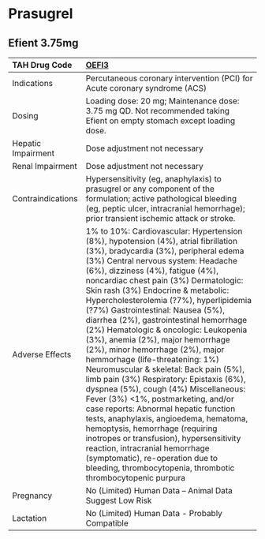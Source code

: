 # Prasugrel

## Efient 3.75mg

| TAH Drug Code      | [**OEFI3**](https://www.tahsda.org.tw/drugs/hissearch.php?drug_code=OEFI3)                                                                                                                                                                                                                                                                                                                                                                                                                                                                                                                                                                                                                                                                                                                                                                                                                                                                                                                                                                  |
|:-------------------|:--------------------------------------------------------------------------------------------------------------------------------------------------------------------------------------------------------------------------------------------------------------------------------------------------------------------------------------------------------------------------------------------------------------------------------------------------------------------------------------------------------------------------------------------------------------------------------------------------------------------------------------------------------------------------------------------------------------------------------------------------------------------------------------------------------------------------------------------------------------------------------------------------------------------------------------------------------------------------------------------------------------------------------------------|
| Indications        | Percutaneous coronary intervention (PCI) for Acute coronary syndrome (ACS)                                                                                                                                                                                                                                                                                                                                                                                                                                                                                                                                                                                                                                                                                                                                                                                                                                                                                                                                                                  |
| Dosing             | Loading dose: 20 mg; Maintenance dose: 3.75 mg QD. Not recommended taking Efient on empty stomach except loading dose.                                                                                                                                                                                                                                                                                                                                                                                                                                                                                                                                                                                                                                                                                                                                                                                                                                                                                                                      |
| Hepatic Impairment | Dose adjustment not necessary                                                                                                                                                                                                                                                                                                                                                                                                                                                                                                                                                                                                                                                                                                                                                                                                                                                                                                                                                                                                               |
| Renal Impairment   | Dose adjustment not necessary                                                                                                                                                                                                                                                                                                                                                                                                                                                                                                                                                                                                                                                                                                                                                                                                                                                                                                                                                                                                               |
| Contraindications  | Hypersensitivity (eg, anaphylaxis) to prasugrel or any component of the formulation; active pathological bleeding (eg, peptic ulcer, intracranial hemorrhage); prior transient ischemic attack or stroke.                                                                                                                                                                                                                                                                                                                                                                                                                                                                                                                                                                                                                                                                                                                                                                                                                                   |
| Adverse Effects    | 1% to 10%: Cardiovascular: Hypertension (8%), hypotension (4%), atrial fibrillation (3%), bradycardia (3%), peripheral edema (3%) Central nervous system: Headache (6%), dizziness (4%), fatigue (4%), noncardiac chest pain (3%) Dermatologic: Skin rash (3%) Endocrine & metabolic: Hypercholesterolemia (?7%), hyperlipidemia (?7%) Gastrointestinal: Nausea (5%), diarrhea (2%), gastrointestinal hemorrhage (2%) Hematologic & oncologic: Leukopenia (3%), anemia (2%), major hemorrhage (2%), minor hemorrhage (2%), major hemmorhage (life-threatening: 1%) Neuromuscular & skeletal: Back pain (5%), limb pain (3%) Respiratory: Epistaxis (6%), dyspnea (5%), cough (4%) Miscellaneous: Fever (3%) <1%, postmarketing, and/or case reports: Abnormal hepatic function tests, anaphylaxis, angioedema, hematoma, hemoptysis, hemorrhage (requiring inotropes or transfusion), hypersensitivity reaction, intracranial hemorrhage (symptomatic), re-operation due to bleeding, thrombocytopenia, thrombotic thrombocytopenic purpura |
| Pregnancy          | No (Limited) Human Data – Animal Data Suggest Low Risk                                                                                                                                                                                                                                                                                                                                                                                                                                                                                                                                                                                                                                                                                                                                                                                                                                                                                                                                                                                      |
| Lactation          | No (Limited) Human Data - Probably Compatible                                                                                                                                                                                                                                                                                                                                                                                                                                                                                                                                                                                                                                                                                                                                                                                                                                                                                                                                                                                               |

